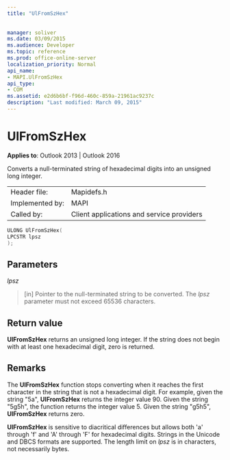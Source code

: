 ```yaml
---
title: "UlFromSzHex"
 
 
manager: soliver
ms.date: 03/09/2015
ms.audience: Developer
ms.topic: reference
ms.prod: office-online-server
localization_priority: Normal
api_name:
- MAPI.UlFromSzHex
api_type:
- COM
ms.assetid: e2d6b6bf-f96d-460c-859a-21961ac9237c
description: "Last modified: March 09, 2015"
---
```


# UlFromSzHex

  
  
**Applies to**: Outlook 2013 | Outlook 2016 
  
Converts a null-terminated string of hexadecimal digits into an unsigned long integer. 
  
|||
|:-----|:-----|
|Header file:  <br/> |Mapidefs.h  <br/> |
|Implemented by:  <br/> |MAPI  <br/> |
|Called by:  <br/> |Client applications and service providers  <br/> |
   
```cpp
ULONG UlFromSzHex(
LPCSTR lpsz
);
```

## Parameters

 _lpsz_
  
> [in] Pointer to the null-terminated string to be converted. The  _lpsz_ parameter must not exceed 65536 characters. 
    
## Return value

 **UlFromSzHex** returns an unsigned long integer. If the string does not begin with at least one hexadecimal digit, zero is returned. 
  
## Remarks

The **UlFromSzHex** function stops converting when it reaches the first character in the string that is not a hexadecimal digit. For example, given the string "5a", **UlFromSzHex** returns the integer value 90. Given the string "5g5h", the function returns the integer value 5. Given the string "g5h5", **UlFromSzHex** returns zero. 
  
 **UlFromSzHex** is sensitive to diacritical differences but allows both 'a' through 'f' and 'A' through 'F' for hexadecimal digits. Strings in the Unicode and DBCS formats are supported. The length limit on  _lpsz_ is in characters, not necessarily bytes. 
  

